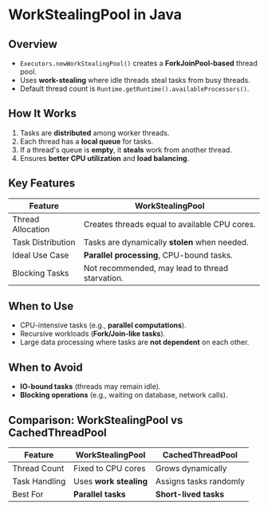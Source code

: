 # WorkStealingPool in Java

## Overview
- `Executors.newWorkStealingPool()` creates a **ForkJoinPool-based** thread pool.
- Uses **work-stealing** where idle threads steal tasks from busy threads.
- Default thread count is `Runtime.getRuntime().availableProcessors()`.

## How It Works
1. Tasks are **distributed** among worker threads.
2. Each thread has a **local queue** for tasks.
3. If a thread's queue is **empty**, it **steals** work from another thread.
4. Ensures **better CPU utilization** and **load balancing**.

## Key Features
| Feature            | WorkStealingPool                                    |
|--------------------|----------------------------------------------------|
| Thread Allocation  | Creates threads equal to available CPU cores.     |
| Task Distribution | Tasks are dynamically **stolen** when needed.     |
| Ideal Use Case    | **Parallel processing**, CPU-bound tasks.         |
| Blocking Tasks    | Not recommended, may lead to thread starvation.   |

## When to Use
- CPU-intensive tasks (e.g., **parallel computations**).
- Recursive workloads (**Fork/Join-like tasks**).
- Large data processing where tasks are **not dependent** on each other.

## When to Avoid
- **IO-bound tasks** (threads may remain idle).
- **Blocking operations** (e.g., waiting on database, network calls).

## Comparison: WorkStealingPool vs CachedThreadPool
| Feature              | WorkStealingPool                        | CachedThreadPool                      |
|----------------------|---------------------------------------|--------------------------------------|
| Thread Count        | Fixed to CPU cores                    | Grows dynamically                    |
| Task Handling      | Uses **work stealing**                | Assigns tasks randomly               |
| Best For          | **Parallel tasks**                     | **Short-lived tasks**                |

